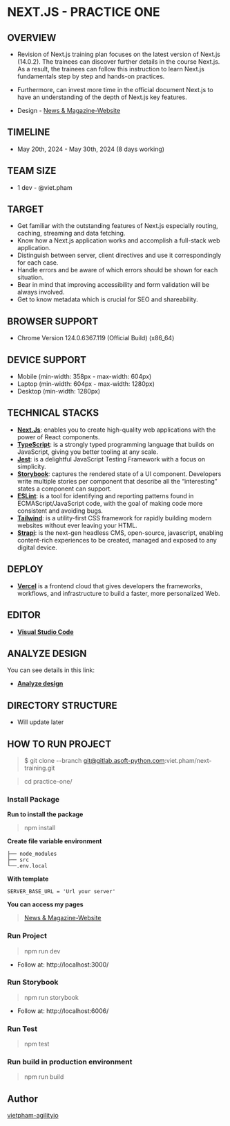 # NEXT.JS - PRACTICE ONE

## OVERVIEW

* Revision of Next.js training plan focuses on the latest version of Next.js (14.0.2). The trainees can discover further details in the course Next.js. As a result, the trainees can follow this instruction to learn Next.js fundamentals step by step and hands-on practices.

* Furthermore, can invest more time in the official document Next.js to have an understanding of the depth of Next.js key features.

* Design - [News & Magazine-Website](https://www.figma.com/design/i51XhBagBtzwCEWzJalaGD/Free-News-%26-Magazine-Figma-Template?node-id=17-11&t=dnCTJm2Er03CN1Lm-0)

## TIMELINE

* May 20th, 2024 - May 30th, 2024 (8 days working)

## TEAM SIZE

* 1 dev - @viet.pham

## TARGET

* Get familiar with the outstanding features of Next.js especially routing, caching, streaming and data fetching.
* Know how a Next.js application works and accomplish a full-stack web application.
* Distinguish between server, client directives and use it correspondingly for each case.
* Handle errors and be aware of which errors should be shown for each situation.
* Bear in mind that improving accessibility and form validation will be always involved.
* Get to know metadata which is crucial for SEO and shareability.

## BROWSER SUPPORT

* Chrome Version 124.0.6367.119 (Official Build) (x86_64)

## DEVICE SUPPORT

* Mobile (min-width: 358px - max-width: 604px)
* Laptop (min-width: 604px - max-width: 1280px)
* Desktop (min-width: 1280px)

## TECHNICAL STACKS

* **[Next.Js](https://nextjs.org/)**: enables you to create high-quality web applications with the power of React components.
* **[TypeScript](https://www.typescriptlang.org/)**: is a strongly typed programming language that builds on JavaScript, giving you better tooling at any scale.
* **[Jest](https://jestjs.io/)**: is a delightful JavaScript Testing Framework with a focus on simplicity.
* **[Storybook](https://storybook.js.org/)**: captures the rendered state of a UI component. Developers write multiple stories per component that describe all the “interesting” states a component can support.
* **[ESLint](https://eslint.org/)**: is a tool for identifying and reporting patterns found in ECMAScript/JavaScript code, with the goal of making code more consistent and avoiding bugs.
* **[Tailwind](https://tailwindcss.com/)**: is a utility-first CSS framework for rapidly building modern websites without ever leaving your HTML.
* **[Strapi](https://strapi.io/)**: is the next-gen headless CMS, open-source, javascript, enabling content-rich experiences to be created, managed and exposed to any digital device.


## DEPLOY

* **[Vercel](https://vercel.com/)** is a frontend cloud that gives developers the frameworks, workflows, and infrastructure to build a faster, more personalized Web.

## EDITOR

* **[Visual Studio Code](https://code.visualstudio.com/)**

## ANALYZE DESIGN

You can see details in this link:

* **[Analyze design](https://docs.google.com/document/d/133SVWVYsO7s5ZkYaeg1DNMupW6qveHi0X9yJuwoLBwg)**

## DIRECTORY STRUCTURE
* Will update later

## HOW TO RUN PROJECT

> $ git clone --branch git@gitlab.asoft-python.com:viet.pham/next-training.git

> cd practice-one/

### Install Package

**Run to install the package**

> npm install

**Create file variable environment**

```
├── node_modules
├── src
└──.env.local
```

**With template**

```
SERVER_BASE_URL = 'Url your server'
```

**You can access my pages**

> [News & Magazine-Website]()

### Run Project

> npm run dev

* Follow at: http://localhost:3000/

### Run Storybook

> npm run storybook

* Follow at: http://localhost:6006/

### Run Test

> npm test

### Run build in production environment

> npm run build

## Author

[vietpham-agilityio](https://gitlab.asoft-python.com/viet.pham)